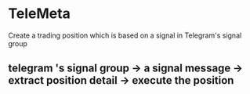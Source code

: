 # TeleMeta
Create a trading position which is based on a signal in Telegram's signal group

## telegram 's signal group -> a signal message -> extract position detail -> execute the position
